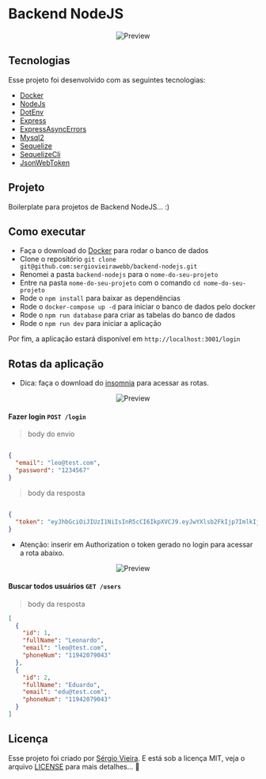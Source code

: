 # Backend NodeJS

<p align="center">
  <img alt="Preview" src="./.github/preview/1.png">
</p>

## Tecnologias

Esse projeto foi desenvolvido com as seguintes tecnologias:

- [Docker](https://www.docker.com/)
- [NodeJs](https://nodejs.org/)
- [DotEnv](https://www.npmjs.com/package/dotenv)
- [Express](https://expressjs.com/)
- [ExpressAsyncErrors](https://www.npmjs.com/package/express-async-errors)
- [Mysql2](https://www.npmjs.com/package/mysql2)
- [Sequelize](https://sequelize.org/)
- [SequelizeCli](https://www.npmjs.com/package/sequelize-cli)
- [JsonWebToken](https://jwt.io/)

## Projeto

Boilerplate para projetos de Backend NodeJS... :)

## Como executar

- Faça o download do [Docker](https://www.docker.com/) para rodar o banco de dados
- Clone o repositório `git clone git@github.com:sergiovieirawebb/backend-nodejs.git`
- Renomei a pasta `backend-nodejs` para o `nome-do-seu-projeto`
- Entre na pasta `nome-do-seu-projeto` com o comando `cd nome-do-seu-projeto`
- Rode o `npm install` para baixar as dependências
- Rode o `docker-compose up -d` para iniciar o banco de dados pelo docker
- Rode o `npm run database` para criar as tabelas do banco de dados
- Rode o `npm run dev` para iniciar a aplicação

Por fim, a aplicação estará disponível em `http://localhost:3001/login`

## Rotas da aplicação

- Dica: faça o download do [insomnia](https://insomnia.rest/) para acessar as rotas.

<p align="center">
  <img alt="Preview" src="./.github/preview/3.png">
</p>

#### Fazer login `POST /login`

> body do envio
```json

{
  "email": "leo@test.com",
  "password": "1234567"
}

```

> body da resposta
```json

{
  "token": "eyJhbGciOiJIUzI1NiIsInR5cCI6IkpXVCJ9.eyJwYXlsb2FkIjp7ImlkIjoxLCJmdWxsTmFtZSI6Ikxlb25hcmRvIiwiZW1haWwiOiJsZW9AdGVzdC5jb20ifSwiaWF0IjoxNjYzNjg5MTI1LCJleHAiOjE2NjQxMjExMjV9.q7shs9V8hHnXJ5HOHy-0vvOS1intyc43rnT6uCzk9sQ"
}

```

- Atenção: inserir em Authorization o token gerado no login para acessar a rota abaixo.

<p align="center">
  <img alt="Preview" src="./.github/preview/2.png">
</p>


#### Buscar todos usuários `GET /users`

> body da resposta
```json
[
  {
    "id": 1,
    "fullName": "Leonardo",
    "email": "leo@test.com",
    "phoneNum": "11942079043"
  },
  {
    "id": 2,
    "fullName": "Eduardo",
    "email": "edu@test.com",
    "phoneNum": "11942079043"
  }
]
```

## Licença

Esse projeto foi criado por [Sérgio Vieira](https://www.linkedin.com/in/sergiovieirawebb/). E está sob a licença MIT, veja o arquivo [LICENSE](./LICENSE.md) para mais detalhes... :rocket:
